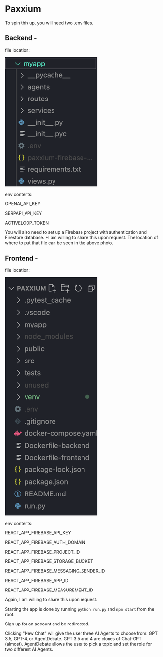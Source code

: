 # Paxxium

To spin this up, you will need two .env files.

## Backend -

file location:

<img src="backend.png" alt="Backend" width="300">

env contents:

OPENAI_API_KEY

SERPAPI_API_KEY

ACTIVELOOP_TOKEN

You will also need to set up a Firebase project with authentication and Firestore database. *I am willing to share this upon request. The location of where to put that file can be seen in the above photo.

## Frontend -

file location:

<img src="frontend.png" alt="Frontend" width="300">

env contents:

REACT_APP_FIREBASE_API_KEY

REACT_APP_FIREBASE_AUTH_DOMAIN

REACT_APP_FIREBASE_PROJECT_ID

REACT_APP_FIREBASE_STORAGE_BUCKET

REACT_APP_FIREBASE_MESSAGING_SENDER_ID

REACT_APP_FIREBASE_APP_ID

REACT_APP_FIREBASE_MEASUREMENT_ID 


Again, I am willing to share this upon request.

Starting the app is done by running `python run.py` and `npm start` from the root.

Sign up for an account and be redirected.

Clicking "New Chat" will give the user three AI Agents to choose from: GPT 3.5, GPT-4, or AgentDebate. GPT 3.5 and 4 are clones of Chat-GPT (almost). AgentDebate allows the user to pick a topic and set the role for two different AI Agents.
